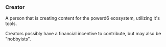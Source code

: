 ### Creator

A person that is creating content for the powerd6 ecosystem, utilizing it's tools.

Creators possibly have a financial incentive to contribute, but may also be "hobbyists".
